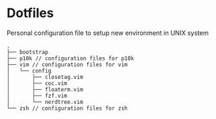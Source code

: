 # Dotfiles

Personal configuration file to setup new environment in UNIX system

```shell
.
├── bootstrap
├── p10k // configuration files for p10k
├── vim // configuration files for vim
│   └── config
│       ├── closetag.vim
│       ├── coc.vim
│       ├── floaterm.vim
│       ├── fzf.vim
│       └── nerdtree.vim
└── zsh // configuration files for zsh
```
